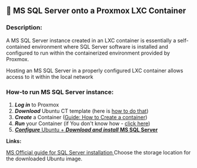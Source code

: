 ## 💾 MS SQL Server onto a Proxmox LXC Container

### **Description**: 
<div>A MS SQL Server instance created in an LXC container is essentially a self-contained environment where SQL Server software is installed and configured to run within the containerized environment provided by Proxmox.

Hosting an MS SQL Server in a properly configured LXC container allows access to it within the local network
</div>

### **How-to run MS SQL Server instance:**<br>
1.  ***Log in*** to Proxmox<br>
2.  ***Download*** Ubuntu CT template (here is [how to do that](www.google.pl))<br>
3.  ***Create*** a Container ([Guide: How to Create a container](Create%20Container%20-%20Ubuntu%20Template.md))<br>
4.  ***Run*** your Container (if You don't know how - [click here](Guides/How%20to%3A%20Start%20Container.md))<br>
5.  [***Configure***  Ubuntu + ***Download and install*** **MS SQL Server**](Setup%20Ubuntu%20installation%20MS%20SQL%20Server.md)




 **Links:**

[MS Official guide for SQL Server installation ](https://learn.microsoft.com/en-us/sql/linux/quickstart-install-connect-ubuntu?view=sql-server-ver16&tabs=ubuntu2204)
Choose the storage location for the downloaded Ubuntu image.
